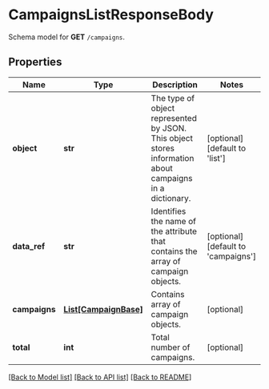 # CampaignsListResponseBody

Schema model for **GET** `/campaigns`.

## Properties
Name | Type | Description | Notes
------------ | ------------- | ------------- | -------------
**object** | **str** | The type of object represented by JSON. This object stores information about campaigns in a dictionary. | [optional] [default to 'list']
**data_ref** | **str** | Identifies the name of the attribute that contains the array of campaign objects. | [optional] [default to 'campaigns']
**campaigns** | [**List[CampaignBase]**](CampaignBase.md) | Contains array of campaign objects. | [optional] 
**total** | **int** | Total number of campaigns. | [optional] 

[[Back to Model list]](../README.md#documentation-for-models) [[Back to API list]](../README.md#documentation-for-api-endpoints) [[Back to README]](../README.md)


